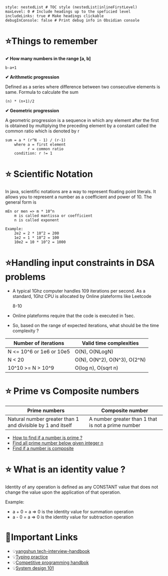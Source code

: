 
```table-of-contents
style: nestedList # TOC style (nestedList|inlineFirstLevel)
maxLevel: 0 # Include headings up to the speficied level
includeLinks: true # Make headings clickable
debugInConsole: false # Print debug info in Obsidian console
```
# ⭐Things to remember

**✔ How many numbers in the range [a, b]**

`b-a+1`

**✔ Arithmetic progression**

Defined as a series where difference between two consecutive elements is same. Formula to calculate the sum

`(n) * (n+1)/2`

**✔ Geometric progression**

A geometric progression is a sequence in which any element after the first is obtained by multiplying the preceding element by a constant called the common ratio which is denoted by r

```
sum = a * (r^N - 1) / (r-1)
    where a = first element
          r = common ratio
    condition: r != 1
```

# ⭐ Scientific Notation

In java, scientific notations are a way to represent floating point literals. It allows you to represent a number as a coefficient and power of 10. The general form is

```
mEn or men => m * 10^n
    m is called mantissa or coefficient
    n is called exponent

Example:
    2e2 = 2 * 10^2 = 200
    1e2 = 1 * 10^2 = 100
    10e2 = 10 * 10^2 = 1000
```

# ⭐Handling input constraints in DSA problems

- A typical 1Ghz computer handles 109 iterations per second. As a standard, 1Ghz CPU is allocated by Online plateforms like Leetcode
    
    8-10
    
- Online plateforms require that the code is executed in 1sec.
- So, based on the range of expected iterations, what should be the time complexity ?

| Number of iterations | Valid time complexities |
| --- | --- |
| N <= 10^6 or 1e6 or 10e5 | O(N), O(NLogN) |
| N < 20 | O(N), O(N^2), O(N^3), O(2^N) |
| 10^10 >= N > 10^9 | O(log n), O(sqrt n) |

# ⭐ Prime vs Composite numbers

| Prime numbers | Composite number |
| --- | --- |
| Natural number greater than 1 and divisible by 1 and itself | A number greater than 1 that is not a prime number |
- [How to find if a number is prime ?](./../src/math/IsNumberPrime.java)
- [Find all prime number below given integer n](../src/math/SieveOfEratosthenes.java)
- [Find if a number is composite](../src/math/IsCompositeNumber.java)

# ⭐ What is an identity value ?

Identity of any operation is defined as any CONSTANT value that does not change the value upon the application of that operation.

Example:

- a + 0 = a ⇒ 0 is the identity value for summation operation
- a - 0 = a ⇒ 0 is the identity value for subtraction operation

# 🌟Important Links

- 💡[yangshun tech-interview-handbook](https://github.com/yangshun/tech-interview-handbook)
- 💡[Typing practice](https://www.keybr.com/)
- 💡[Competitive programming handbok](https://cses.fi/book/book.pdf)
- 💡[System design 101](https://github.com/ByteByteGoHq/system-design-101)